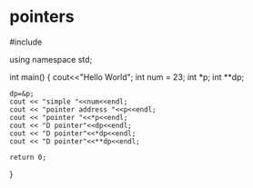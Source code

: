 # pointers
#include <iostream>

using namespace std;

int main() { 
    cout<<"Hello World"; 
    int num = 23;
    int *p;
    int **dp;
    
    dp=&p;
    cout << "simple "<<num<<endl; 
    cout << "pointer address "<<p<<endl;
    cout << "pointer "<<*p<<endl; 
    cout << "D pointer"<<dp<<endl;
    cout << "D pointer"<<*dp<<endl; 
    cout << "D pointer"<<**dp<<endl;

    return 0;

}
